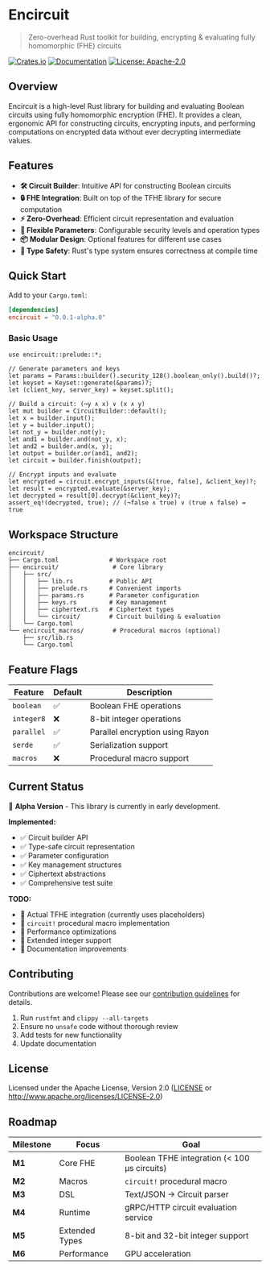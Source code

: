 # Encircuit

> Zero-overhead Rust toolkit for building, encrypting & evaluating fully homomorphic (FHE) circuits

[![Crates.io](https://img.shields.io/crates/v/encircuit.svg)](https://crates.io/crates/encircuit)
[![Documentation](https://docs.rs/encircuit/badge.svg)](https://docs.rs/encircuit)
[![License: Apache-2.0](https://img.shields.io/badge/License-Apache%202.0-blue.svg)](LICENSE)

## Overview

Encircuit is a high-level Rust library for building and evaluating Boolean circuits using fully homomorphic encryption (FHE). It provides a clean, ergonomic API for constructing circuits, encrypting inputs, and performing computations on encrypted data without ever decrypting intermediate values.

## Features

- **🛠️ Circuit Builder**: Intuitive API for constructing Boolean circuits
- **🔒 FHE Integration**: Built on top of the TFHE library for secure computation
- **⚡ Zero-Overhead**: Efficient circuit representation and evaluation
- **🔧 Flexible Parameters**: Configurable security levels and operation types
- **📦 Modular Design**: Optional features for different use cases
- **🎯 Type Safety**: Rust's type system ensures correctness at compile time

## Quick Start

Add to your `Cargo.toml`:

```toml
[dependencies]
encircuit = "0.0.1-alpha.0"
```

### Basic Usage

```rust,no_run
use encircuit::prelude::*;

// Generate parameters and keys
let params = Params::builder().security_128().boolean_only().build()?;
let keyset = Keyset::generate(&params)?;
let (client_key, server_key) = keyset.split();

// Build a circuit: (¬y ∧ x) ∨ (x ∧ y)
let mut builder = CircuitBuilder::default();
let x = builder.input();
let y = builder.input();
let not_y = builder.not(y);
let and1 = builder.and(not_y, x);
let and2 = builder.and(x, y);
let output = builder.or(and1, and2);
let circuit = builder.finish(output);

// Encrypt inputs and evaluate
let encrypted = circuit.encrypt_inputs(&[true, false], &client_key)?;
let result = encrypted.evaluate(&server_key);
let decrypted = result[0].decrypt(&client_key)?;
assert_eq!(decrypted, true); // (¬false ∧ true) ∨ (true ∧ false) = true
```

## Workspace Structure

```
encircuit/
├── Cargo.toml              # Workspace root
├── encircuit/               # Core library
│   ├── src/
│   │   ├── lib.rs          # Public API
│   │   ├── prelude.rs      # Convenient imports
│   │   ├── params.rs       # Parameter configuration
│   │   ├── keys.rs         # Key management
│   │   ├── ciphertext.rs   # Ciphertext types
│   │   └── circuit/        # Circuit building & evaluation
│   └── Cargo.toml
└── encircuit_macros/        # Procedural macros (optional)
    ├── src/lib.rs
    └── Cargo.toml
```

## Feature Flags

| Feature | Default | Description |
|---------|---------|-------------|
| `boolean` | ✅ | Boolean FHE operations |
| `integer8` | ❌ | 8-bit integer operations |
| `parallel` | ✅ | Parallel encryption using Rayon |
| `serde` | ✅ | Serialization support |
| `macros` | ❌ | Procedural macro support |

## Current Status

🚧 **Alpha Version** - This library is currently in early development.

**Implemented:**
- ✅ Circuit builder API
- ✅ Type-safe circuit representation
- ✅ Parameter configuration
- ✅ Key management structures
- ✅ Ciphertext abstractions
- ✅ Comprehensive test suite

**TODO:**
- 🔄 Actual TFHE integration (currently uses placeholders)
- 🔄 `circuit!` procedural macro implementation
- 🔄 Performance optimizations
- 🔄 Extended integer support
- 🔄 Documentation improvements

## Contributing

Contributions are welcome! Please see our [contribution guidelines](CONTRIBUTING.md) for details.

1. Run `rustfmt` and `clippy --all-targets`
2. Ensure no `unsafe` code without thorough review
3. Add tests for new functionality
4. Update documentation

## License

Licensed under the Apache License, Version 2.0 ([LICENSE](LICENSE) or http://www.apache.org/licenses/LICENSE-2.0)

## Roadmap

| Milestone | Focus | Goal |
|-----------|-------|------|
| **M1** | Core FHE | Boolean TFHE integration (< 100 µs circuits) |
| **M2** | Macros | `circuit!` procedural macro |
| **M3** | DSL | Text/JSON → Circuit parser |
| **M4** | Runtime | gRPC/HTTP circuit evaluation service |
| **M5** | Extended Types | 8-bit and 32-bit integer support |
| **M6** | Performance | GPU acceleration |
